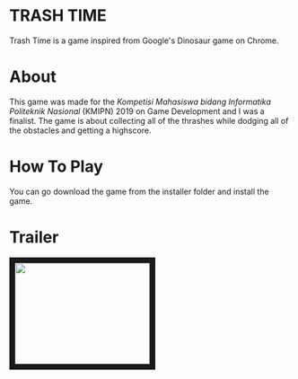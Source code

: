 <h1><b>TRASH TIME</b></h1>
Trash Time is a game inspired from Google's Dinosaur game on Chrome. 

<h1><b>About</b></h1>
This game was made for the <i>Kompetisi Mahasiswa bidang Informatika Politeknik Nasional</i> (KMIPN) 2019 on Game Development and I was a finalist.
The game is about collecting all of the thrashes while dodging all of the obstacles and getting a highscore.

<h1><b>How To Play</b></h1>
You can go download the game from the installer folder and install the game.

<h1><b>Trailer</b></h1>
<a href="http://www.youtube.com/watch?feature=player_embedded&v=jCj_IE6A_F8
" target="_blank"><img src="https://img.youtube.com/vi/jCj_IE6A_F8/maxresdefault.jpg" width="240" height="180" border="10" /></a>
